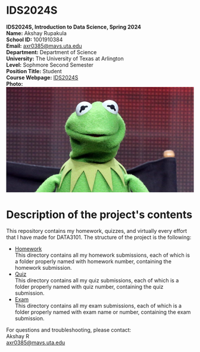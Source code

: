 # IDS2024S
**IDS2024S, Introduction to Data Science, Spring 2024**  
**Name:** Akshay Rupakula  
**School ID:** 1001910384  
**Email:** axr0385@mavs.uta.edu  
**Department:** Department of Science  
**University:** The University of Texas at Arlington  
**Level:** Sophmore Second Semester  
**Position Title:** Student  
**Course Webpage:** [IDS2024S](wwww.cdslab.org)  
**Photo:**  ![A photo of Akshay](_92593800_gettyimages-482923234.jpg)  

# **Description of the project's contents**  
This repository contains my homework, quizzes, and virtually every effort that I have made for DATA3101. The structure of the project is the following:  
* [Homework](./homework)  
This directory contains all my homework submissions, each of which is a folder properly named with homework number, containing the homework submission.  
* [Quiz](./quizzes)  
This directory contains all my quiz submissions, each of which is a folder properly named with quiz number, containing the quiz submission.  
* [Exam](./exams)  
This directory contains all my exam submissions, each of which is a folder properly named with exam name or number, containing the exam submission.  

For questions and troubleshooting, please contact:  
Akshay R  
axr0385@mavs.uta.edu  
